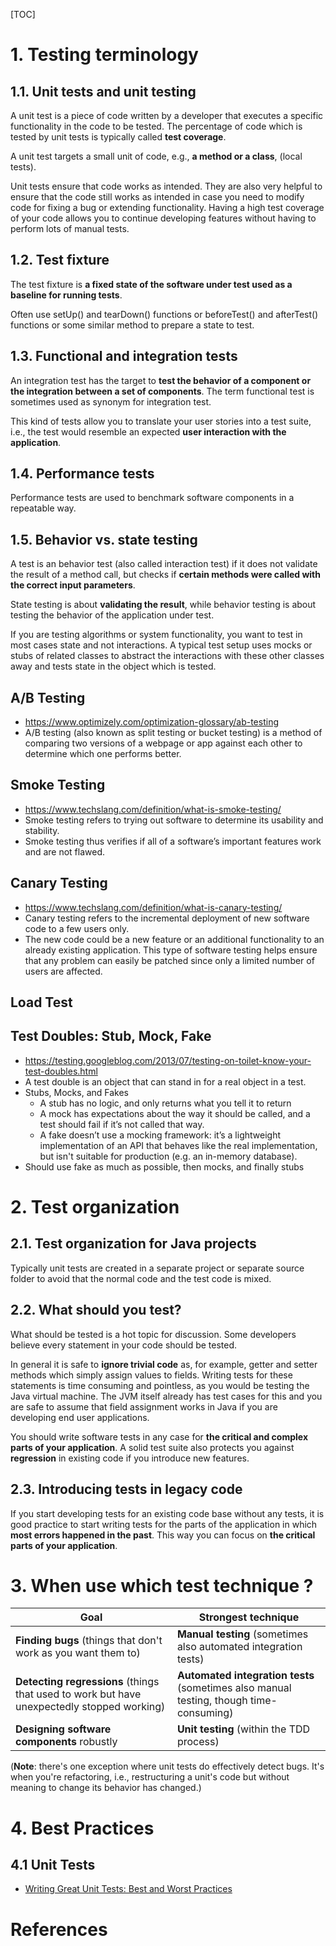 [TOC]

# 1. Testing terminology

## 1.1. Unit tests and unit testing

A unit test is a piece of code written by a developer that executes a specific functionality in the code to be tested. The percentage of code which is tested by unit tests is typically called **test coverage**.

A unit test targets a small unit of code, e.g., **a method or a class**, (local tests).

Unit tests ensure that code works as intended. They are also very helpful to ensure that the code still works as intended in case you need to modify code for fixing a bug or extending functionality. Having a high test coverage of your code allows you to continue developing features without having to perform lots of manual tests.

## 1.2. Test fixture

The test fixture is **a fixed state of the software under test used as a baseline for running tests**.

Often use setUp() and tearDown() functions or beforeTest() and afterTest() functions or some similar method to prepare a state to test.

## 1.3. Functional and integration tests

An integration test has the target to **test the behavior of a component or the integration between a set of components**. The term functional test is sometimes used as synonym for integration test.

This kind of tests allow you to translate your user stories into a test suite, i.e., the test would resemble an expected **user interaction with the application**.

## 1.4. Performance tests

Performance tests are used to benchmark software components in a repeatable way.

## 1.5. Behavior vs. state testing

A test is an behavior test (also called interaction test) if it does not validate the result of a method call, but checks if **certain methods were called with the correct input parameters**.

State testing is about **validating the result**, while behavior testing is about testing the behavior of the application under test.

If you are testing algorithms or system functionality, you want to test in most cases state and not interactions. A typical test setup uses mocks or stubs of related classes to abstract the interactions with these other classes away and tests state in the object which is tested.

## A/B Testing

- https://www.optimizely.com/optimization-glossary/ab-testing
- A/B testing (also known as split testing or bucket testing) is a
  method of comparing two versions of a webpage or app against each
  other to determine which one performs better.

## Smoke Testing

- https://www.techslang.com/definition/what-is-smoke-testing/
- Smoke testing refers to trying out software to determine its usability
  and stability.
- Smoke testing thus verifies if all of a software’s important features
  work and are not flawed.

## Canary Testing

- https://www.techslang.com/definition/what-is-canary-testing/
- Canary testing refers to the incremental deployment of new software
  code to a few users only.
- The new code could be a new feature or an additional functionality to
  an already existing application. This type of software testing helps
  ensure that any problem can easily be patched since only a limited
  number of users are affected.

## Load Test

## Test Doubles: Stub, Mock, Fake

- https://testing.googleblog.com/2013/07/testing-on-toilet-know-your-test-doubles.html
- A test double is an object that can stand in for a real object in a test.
- Stubs, Mocks, and Fakes
    + A stub has no logic, and only returns what you tell it to return
    + A mock has expectations about the way it should be called, and a
      test should fail if it’s not called that way.
    + A fake doesn’t use a mocking framework: it’s a lightweight
      implementation of an API that behaves like the real
      implementation, but isn't suitable for production (e.g. an
      in-memory database).
- Should use fake as much as possible, then mocks, and finally stubs

# 2. Test organization

## 2.1. Test organization for Java projects

Typically unit tests are created in a separate project or separate source folder to avoid that the normal code and the test code is mixed.

## 2.2. What should you test?

What should be tested is a hot topic for discussion. Some developers believe every statement in your code should be tested.

In general it is safe to **ignore trivial code** as, for example, getter and setter methods which simply assign values to fields. Writing tests for these statements is time consuming and pointless, as you would be testing the Java virtual machine. The JVM itself already has test cases for this and you are safe to assume that field assignment works in Java if you are developing end user applications.

You should write software tests in any case for **the critical and complex parts of your application**. A solid test suite also protects you against **regression** in existing code if you introduce new features.

## 2.3. Introducing tests in legacy code

If you start developing tests for an existing code base without any tests, it is good practice to start writing tests for the parts of the application in which **most errors happened in the past**. This way you can focus on **the critical parts of your application**.


# 3. When use which test technique ?
| Goal                                                                                   | Strongest technique                                                                |
| -                                                                                      | -                                                                                  |
| **Finding bugs** (things that don't work as you want them to)                              | **Manual testing** (sometimes also automated integration tests)                        |
| **Detecting regressions** (things that used to work but have unexpectedly stopped working) | **Automated integration tests** (sometimes also manual testing, though time-consuming) |
| **Designing software components** robustly                                                 | **Unit testing** (within the TDD process)                                              |

(**Note**: there's one exception where unit tests do effectively detect bugs. It's when you're refactoring, i.e., restructuring a unit's code but without meaning to change its behavior has changed.)



# 4. Best Practices
## 4.1 Unit Tests
- [Writing Great Unit Tests: Best and Worst Practices](http://blog.stevensanderson.com/2009/08/24/writing-great-unit-tests-best-and-worst-practises/)

# References

[software-testing]: https://en.wikipedia.org/wiki/Software_testing "Wikipedia - Software Testing"
[unit-testing-junit]: http://www.vogella.com/tutorials/JUnit/article.html "Unit Testing with JUnit - Tutorial"
[fuzz-testing]: https://en.wikipedia.org/wiki/Fuzz_testing "Wikipedia - Fuzz Testing"
[code-coverage]: https://en.wikipedia.org/wiki/Code_coverage

